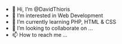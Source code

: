 - 👋 Hi, I’m @DavidThioris
- 👀 I’m interested in Web Development
- 🌱 I’m currently learning PHP, HTML & CSS
- 💞️ I’m looking to collaborate on ...
- 📫 How to reach me ...

<!---
DavidThioris/DavidThioris is a ✨ special ✨ repository because its `README.md` (this file) appears on your GitHub profile.
You can click the Preview link to take a look at your changes.
--->
